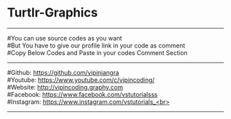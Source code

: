 # Turtlr-Graphics

*********************************************************************
#You can use source codes as you want<br>
#But You have to give our profile link in your code as comment<br>
#Copy Below Codes and Paste in your codes Comment Section<br>
*********************************************************************
#Github: https://github.com/vipinjangra<br>
#Youtube: https://www.youtube.com/c/vipincoding/<br>
#Website: http://vipincoding.graphy.com<br>
#Facebook: https://www.facebook.com/vstutorialsss<br>
#Instagram: https://www.instagram.com/vstutorials_<br>
*********************************************************************
